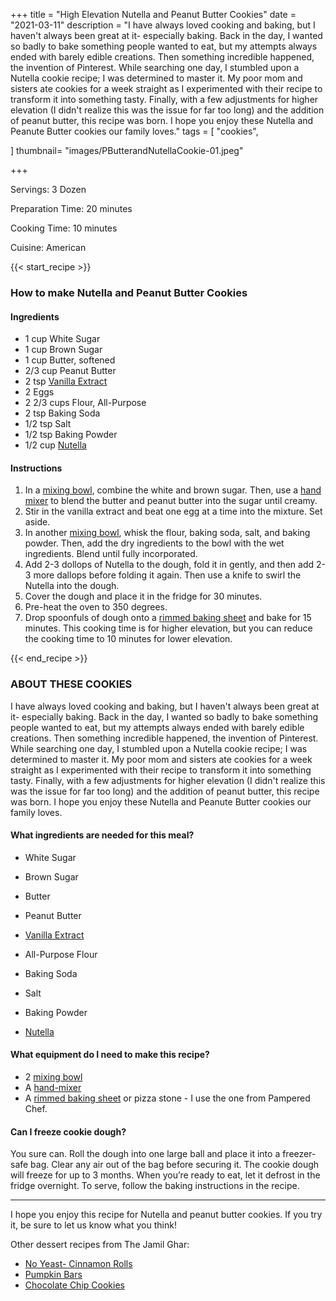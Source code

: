 +++
title = "High Elevation Nutella and Peanut Butter Cookies"
date = "2021-03-11"
description = "I have always loved cooking and baking, but I haven't always been great at it- especially baking. Back in the day, I wanted so badly to bake something people wanted to eat, but my attempts always ended with barely edible creations. Then something incredible happened, the invention of Pinterest. While searching one day, I stumbled upon a Nutella cookie recipe; I was determined to master it. My poor mom and sisters ate cookies for a week straight as I experimented with their recipe to transform it into something tasty. Finally, with a few adjustments for higher elevation (I didn't realize this was the issue for far too long) and the addition of peanut butter, this recipe was born. I hope you enjoy these Nutella and Peanute Butter cookies our family loves."
tags = [
    "cookies",
 
]
thumbnail= "images/PButterandNutellaCookie-01.jpeg"

+++

Servings: 3 Dozen <!--more-->

Preparation Time: 20 minutes

Cooking Time: 10 minutes 

Cuisine: American  

{{< start_recipe >}}

### How to make Nutella and Peanut Butter Cookies

#### Ingredients 

* 1 cup White Sugar
* 1 cup Brown Sugar
* 1 cup Butter, softened
* 2/3 cup Peanut Butter 
* 2 tsp [Vanilla Extract](https://amzn.to/3o3rAPj)
* 2 Eggs
* 2 2/3 cups Flour, All-Purpose 
* 2 tsp Baking Soda
* 1/2 tsp Salt
* 1/2 tsp Baking Powder
* 1/2 cup [Nutella](https://amzn.to/3vgU75p)

#### Instructions 

1. In a [mixing bowl](https://amzn.to/3D2NC8M), combine the white and brown sugar. Then, use a [hand mixer](https://amzn.to/3bB2G3c) to blend the butter and peanut butter into the sugar until creamy.  
2. Stir in the vanilla extract and beat one egg at a time into the mixture. Set aside. 
3. In another [mixing bowl](https://amzn.to/3D2NC8M), whisk the flour, baking soda, salt, and baking powder. Then, add the dry ingredients to the bowl with the wet ingredients. Blend until fully incorporated. 
4. Add 2-3 dollops of Nutella to the dough, fold it in gently, and then add 2-3 more dallops before folding it again. Then use a knife to swirl the Nutella into the dough. 
5. Cover the dough and place it in the fridge for 30 minutes. 
6. Pre-heat the oven to 350 degrees. 
7. Drop spoonfuls of dough onto a [rimmed baking sheet](https://amzn.to/3vhinF4) and bake for 15 minutes. This cooking time is for higher elevation, but you can reduce the cooking time to 10 minutes for lower elevation. 

{{< end_recipe >}}

### ABOUT THESE COOKIES   

I have always loved cooking and baking, but I haven't always been great at it- especially baking. Back in the day, I wanted so badly to bake something people wanted to eat, but my attempts always ended with barely edible creations. Then something incredible happened, the invention of Pinterest. While searching one day, I stumbled upon a Nutella cookie recipe; I was determined to master it. My poor mom and sisters ate cookies for a week straight as I experimented with their recipe to transform it into something tasty. Finally, with a few adjustments for higher elevation (I didn't realize this was the issue for far too long) and the addition of peanut butter, this recipe was born. I hope you enjoy these Nutella and Peanute Butter cookies our family loves.

#### What ingredients are needed for this meal?

* White Sugar 

* Brown Sugar 

* Butter 

* Peanut Butter

* [Vanilla Extract](https://amzn.to/3o3rAPj)

* All-Purpose Flour

* Baking Soda

* Salt 

* Baking Powder

* [Nutella](https://amzn.to/3vgU75p)

#### What equipment do I need to make this recipe?

* 2 [mixing bowl](https://amzn.to/3D2NC8M)
* A [hand-mixer](https://amzn.to/3bB2G3c)
* A [rimmed baking sheet](https://amzn.to/3vhinF4) or pizza stone - I use the one from Pampered Chef.

#### Can I freeze cookie dough? 

You sure can. Roll the dough into one large ball and place it into a freezer-safe bag. Clear any air out of the bag before securing it. The cookie dough will freeze for up to 3 months. When you’re ready to eat, let it defrost in the fridge overnight. To serve, follow the baking instructions in the recipe.  

----

I hope you enjoy this recipe for Nutella and peanut butter cookies. If you try it, be sure to let us know what you think!

Other dessert recipes from The Jamil Ghar:
* [No Yeast- Cinnamon Rolls](https://www.jamilghar.com/recipe/cinnamon-rolls/)
* [Pumpkin Bars](https://www.jamilghar.com/recipe/pumpkin-bars/)
* [Chocolate Chip Cookies](https://www.jamilghar.com/recipe/he-chocolatechip-cookie/)
